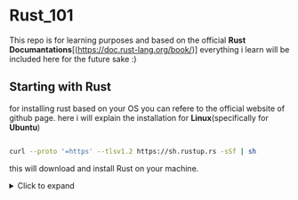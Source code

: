 # Rust_101

This repo is for learning purposes and based on the official **Rust Documantations**[(https://doc.rust-lang.org/book/)] everything i learn will be included here for the future sake :)

## Starting with Rust

for installing rust based on your OS you can refere to the official website of github page. here i will explain the installation for **Linux**(specifically for **Ubuntu**)

```bash

curl --proto '=https' --tlsv1.2 https://sh.rustup.rs -sSf | sh
```

this will download and install Rust on your machine.

<details>

<summary>Click to expand</summary>

This content will be hidden until the user clicks on the summary.
You can include any valid Markdown here, such as:

- Lists

- Links: [Example](https://example.com)
- Code blocks:

```python

  print("Hello, World!")
```

</details>